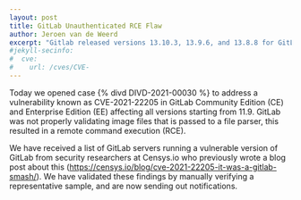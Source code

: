 ```yaml
---
layout: post
title: GitLab Unauthenticated RCE Flaw
author: Jeroen van de Weerd
excerpt: "Gitlab released versions 13.10.3, 13.9.6, and 13.8.8 for GitLab Community Edition (CE) and Enterprise Edition (EE)."
#jekyll-secinfo:
#  cve:
#    url: /cves/CVE-
---
```

Today we opened case {% divd DIVD-2021-00030 %} to address a vulnerability known as CVE-2021-22205 in GitLab Community Edition (CE) and Enterprise Edition (EE) affecting all versions starting from 11.9.
GitLab was not properly validating image files that is passed to a file parser, this resulted in a remote command execution (RCE).

We have received a list of GitLab servers running a vulnerable version of GitLab from security researchers at Censys.io who previously wrote a blog post about this (https://censys.io/blog/cve-2021-22205-it-was-a-gitlab-smash/). We have validated these findings by manually verifying a representative sample, and are now sending out notifications.
